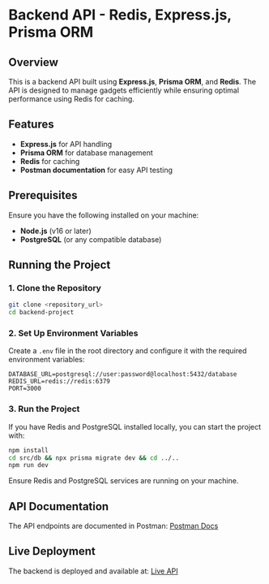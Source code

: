 # Backend API - Redis, Express.js, Prisma ORM

## Overview

This is a backend API built using **Express.js**, **Prisma ORM**, and **Redis**. The API is designed to manage gadgets efficiently while ensuring optimal performance using Redis for caching.

## Features

- **Express.js** for API handling
- **Prisma ORM** for database management
- **Redis** for caching
- **Postman documentation** for easy API testing

## Prerequisites

Ensure you have the following installed on your machine:

- **Node.js** (v16 or later)
- **PostgreSQL** (or any compatible database)

## Running the Project

### 1. Clone the Repository

```sh
git clone <repository_url>
cd backend-project
```

### 2. Set Up Environment Variables

Create a `.env` file in the root directory and configure it with the required environment variables:

```env
DATABASE_URL=postgresql://user:password@localhost:5432/database
REDIS_URL=redis://redis:6379
PORT=3000
```

### 3. Run the Project

If you have Redis and PostgreSQL installed locally, you can start the project with:

```sh
npm install
cd src/db && npx prisma migrate dev && cd ../..
npm run dev
```

Ensure Redis and PostgreSQL services are running on your machine.

## API Documentation

The API endpoints are documented in Postman:
[Postman Docs](https://www.postman.com/nvlkishor/my-workspace/request/iokujva/gadgets?action=share\&creator=31848720\&ctx=documentation)

## Live Deployment

The backend is deployed and available at:
[Live API](https://phoenix-imf-gadget-api-production.up.railway.app/)

